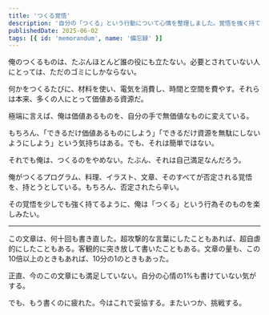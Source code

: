 ```yaml
---
title: 'つくる覚悟'
description: '自分の「つくる」という行動について心情を整理しました。覚悟を強く持てるように、これからも楽しみながら続けていけたらと思います。'
publishedDate: 2025-06-02
tags: [{ id: 'memorandum', name: '備忘録' }]
---
```


俺のつくるものは、たぶんほとんど誰の役にも立たない。必要とされていない人にとっては、ただのゴミにしかならない。

何かをつくるたびに、材料を使い、電気を消費し、時間と空間を費やす。それらは本来、多くの人にとって価値ある資源だ。

極端に言えば、俺は価値あるものを、自分の手で無価値なものに変えている。

もちろん、「できるだけ価値あるものにしよう」「できるだけ資源を無駄にしないようにしよう」という気持ちはある。でも、それは簡単ではない。

それでも俺は、つくるのをやめない。たぶん、それは自己満足なんだろう。

俺がつくるプログラム、料理、イラスト、文章、そのすべてが否定される覚悟を、持とうとしている。もちろん、否定されたら辛い。

その覚悟を少しでも強く持てるように、俺は「つくる」という行為そのものを楽しみたい。

---

この文章は、何十回も書き直した。超攻撃的な言葉にしたこともあれば、超自虐的にしたこともある。客観的に突き放して書いたこともある。文章の量も、この10倍以上のときもあれば、10分の1のときもあった。

正直、今のこの文章にも満足していない。自分の心情の1%も書けていない気がする。

でも、もう書くのに疲れた。今はこれで妥協する。またいつか、挑戦する。
